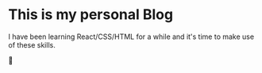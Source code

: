 # This is my personal Blog

I have been learning React/CSS/HTML for a while and it's time to make use of these skills.

👾
